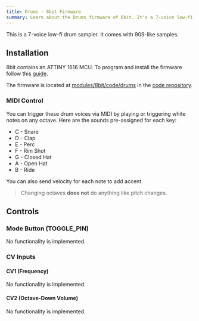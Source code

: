 ```yaml
---
title: Drums - 8bit Firmware
summary: Learn about the Drums firmware of 8bit. It's a 7-voice low-fi drum sampler. 
---
```


This is a 7-voice low-fi drum sampler. It comes with 909-like samples.

## Installation

8bit contains an ATTINY 1616 MCU. To program and install the firmware follow this [guide](/docs/technical-details/programming-digital-modules).

The firmware is located at [modules/8bit/code/drums](https://github.com/bread-modular/bread-modular/tree/main/modules/8bit/code/drums) in the [code repository](https://github.com/bread-modular/bread-modular).

### MIDI Control

You can trigger these drum voices via MIDI by playing or triggering white notes on any octave. Here are the sounds pre-assigned for each key:

* C - Snare
* D - Clap
* E - Perc
* F - Rim Shot
* G - Closed Hat
* A - Open Hat
* B - Ride

You can also send velocity for each note to add accent.

> Changing octaves **does not** do anything like pitch changes.

## Controls

### Mode Button (TOGGLE_PIN)

No functionality is implemented.

### CV Inputs

#### CV1 (Frequency)

No functionality is implemented.

#### CV2 (Octave-Down Volume)

No functionality is implemented.

